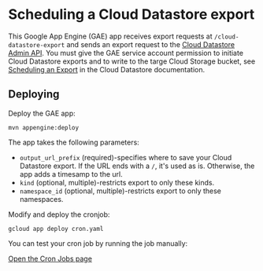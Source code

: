 # Scheduling a Cloud Datastore export

This Google App Engine (GAE) app receives export requests at `/cloud-datastore-export` and
sends an export request to the [Cloud Datastore Admin API](https://cloud.google.com/datastore/docs/reference/admin/rest/v1/projects/export). You must give the GAE service account permission to initiate Cloud Datastore exports and
to write to the targe Cloud Storage bucket, see [Scheduling an Export](https://cloud.google.com/datastore/docs/schedule-export) in the Cloud Datastore documentation.

## Deploying

Deploy the GAE app:

    mvn appengine:deploy

The app takes the following parameters:

* `output_url_prefix` (required)-specifies where to save your Cloud Datastore export. If the URL ends with a `/`, it's used as is. Otherwise, the app adds a timesamp to the url.
* `kind` (optional, multiple)-restricts export to only these kinds.
* `namespace_id` (optional, multiple)-restricts export to only these namespaces.

Modify and deploy the cronjob:

    gcloud app deploy cron.yaml

You can test your cron job by running the job manually:

<a href="https://console.cloud.google.com/appengine/cronjobs">Open the Cron Jobs page</a>

